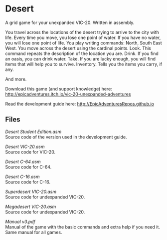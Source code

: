 # Desert

A grid game for your unexpanded VIC-20. Written in assembly.

You travel across the locations of the desert trying to arrive to the city with life.
Every time you move, you lose one point of water. If you have no water, you will lose one point of life. 
You play writing commands:
North, South East West. You move across the desert using the cardinal points. 
Look. This command repeats the description of the location you are. 
Drink. If you find an oasis, you can drink water.
Take. If you are lucky enough, you will find items that will help you to survive.
Inventory. Tells you the items you carry, if any.

And more.


Download this game (and support knowledge) here: http://epicadventures.itch.io/vic-20-unexpanded-adventures

Read the development guide here: http://EpicAdventuresRepos.github.io

## Files

*Desert Student Edition.asm*  
Source code of the version used in the development guide.

*Desert VIC-20.asm*  
Source code for VIC-20.

*Desert C-64.asm*  
Source code for C-64.

*Desert C-16.asm*  
Source code for C-16.

*Superdesert VIC-20.asm*  
Source code for undexpanded VIC-20.

*Megadesert VIC-20.asm*  
Source code for undexpanded VIC-20.

*Manual v3.pdf*  
Manual of the game with the basic commands and extra help if you need it. Same manual for all games.
